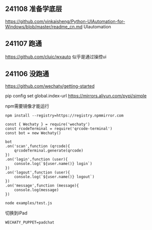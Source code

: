 ## 241108 准备学底层
https://github.com/yinkaisheng/Python-UIAutomation-for-Windows/blob/master/readme_cn.md
UIautomation
## 241107 跑通
https://github.com/cluic/wxauto
似乎是通过操控ui
## 241106 没跑通
https://github.com/wechaty/getting-started

pip config set global.index-url https://mirrors.aliyun.com/pypi/simple

npm需要镜像才能运行
```
npm install --registry=https://registry.npmmirror.com
```

```
const { Wechaty } = require('wechaty')
const rcodeTerminal = require('qrcode-terminal')
const bot = new Wechaty()

bot
.on('scan',function (qrcode){
	qrcodeTerminal.generate(qrcode)
})
.on('login',function (user){
	console.log(`${user.name()} login`)
})
.on('logout',function (user){
	console.log(`${user.name()} logout`)
})
.on('message',function (message){
	console.log(message)
})
```

```
node examples/test.js
```

切换到iPad
```
WECHATY_PUPPET=padchat
```